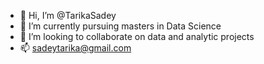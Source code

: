 - 👋 Hi, I’m @TarikaSadey
- 🌱 I’m currently pursuing masters in Data Science
- 💞️ I’m looking to collaborate on data and analytic projects
- 📫 sadeytarika@gmail.com

<!---
TarikaSadey/TarikaSadey is a ✨ special ✨ repository because its `README.md` (this file) appears on your GitHub profile.
You can click the Preview link to take a look at your changes.
--->
